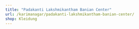 ```yaml
---
title: "Padakanti Lakshmikantham Banian Center"
url: /karimanagar/padakanti-lakshmikantham-banian-center/
shop: Kleidung
---
```

